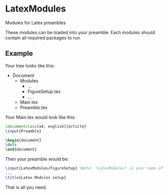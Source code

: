 LatexModules
============

Modules for Latex preambles

These modules can be loaded into your preamble.
Each modules should contain all required packages to run

Example
-------
Your tree looks like this:

+ Document
	+ Modules
		- ...
		- FigureSetup.tex
		- ...
	- Main.tex
	- Preamble.tex

Your Main.tex would look like this:

```latex
\documentclass[a4, english]{article}
\input{Preamble}

\begin{document}
\dots
\end{document}
```

Then your preamble would be:

```latex
\input{LatexModules/FigureSetup} %Note: "LatexModules" is your name of the directory
...
\title{Latex Modules setup}
```

That is all you need.
